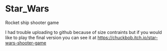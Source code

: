 # Star_Wars
Rocket ship shooter game 


I had trouble uploading to github because of size contraints but if you would like to play the final version you can see it at 
https://chuckbob.itch.io/star-wars-shooter-game
